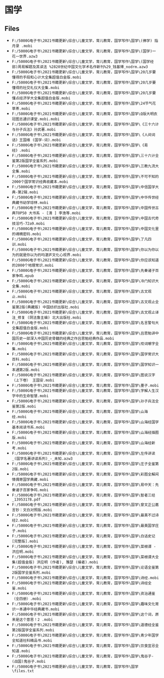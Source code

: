# 国学

## Files

- `F:/5000G电子书\2021书籍更新\综合\儿童文学，育儿教育，国学写作\国学\(佛学) 指月录 .mobi`
- `F:/5000G电子书\2021书籍更新\综合\儿童文学，育儿教育，国学写作\国学\(国学)一花一世界.azw3`
- `F:/5000G电子书\2021书籍更新\综合\儿童文学，育儿教育，国学写作\国学\(国学经部)周易解题及其读法 %2820世纪中国文化学术名作新刊%29_钱基博_nodrm.azw3`
- `F:/5000G电子书\2021书籍更新\综合\儿童文学，育儿教育，国学写作\国学\20几岁要懂得的手段和心计大全集超值白金版.mobi`
- `F:/5000G电子书\2021书籍更新\综合\儿童文学，育儿教育，国学写作\国学\20几岁要懂得的社交礼仪大全集.mobi`
- `F:/5000G电子书\2021书籍更新\综合\儿童文学，育儿教育，国学写作\国学\20几岁要懂点经济学大全集超值白金版.mobi`
- `F:/5000G电子书\2021书籍更新\综合\儿童文学，育儿教育，国学写作\国学\24节气花草茶.mobi`
- `F:/5000G电子书\2021书籍更新\综合\儿童文学，育儿教育，国学写作\国学\Q版大明衣冠图志通识课堂.mobi.mobi`
- `F:/5000G电子书\2021书籍更新\综合\儿童文学，育儿教育，国学写作\国学\《三十六计与孙子兵法》孙武著.mobi`
- `F:/5000G电子书\2021书籍更新\综合\儿童文学，育儿教育，国学写作\国学\《人间词话》王国维 (国学-词).mobi`
- `F:/5000G电子书\2021书籍更新\综合\儿童文学，育儿教育，国学写作\国学\《易经》.mobi`
- `F:/5000G电子书\2021书籍更新\综合\儿童文学，育儿教育，国学写作\国学\三十六计全鉴第2版国学全鉴系列.mobi`
- `F:/5000G电子书\2021书籍更新\综合\儿童文学，育儿教育，国学写作\国学\三教九流大全集.mobi`
- `F:/5000G电子书\2021书籍更新\综合\儿童文学，育儿教育，国学写作\国学\不可不知的2000个国学常识经典收藏本.mobi`
- `F:/5000G电子书\2021书籍更新\综合\儿童文学，育儿教育，国学写作\国学\中信国学大典-第2辑.mobi`
- `F:/5000G电子书\2021书籍更新\综合\儿童文学，育儿教育，国学写作\国学\中华传世经典藏书幼学琼林.mobi`
- `F:/5000G电子书\2021书籍更新\综合\儿童文学，育儿教育，国学写作\国学\中国传世古典TOP50 大书系 - [清 ] 李渔等.mobi`
- `F:/5000G电子书\2021书籍更新\综合\儿童文学，育儿教育，国学写作\国学\中国古代奇技淫巧-72a9.mobi`
- `F:/5000G电子书\2021书籍更新\综合\儿童文学，育儿教育，国学写作\国学\中国文化里的魂魄密码.mobi`
- `F:/5000G电子书\2021书籍更新\综合\儿童文学，育儿教育，国学写作\国学\了凡四训.mobi`
- `F:/5000G电子书\2021书籍更新\综合\儿童文学，育儿教育，国学写作\国学\你以为你以为的就是你以为的吗湛庐文化心视界.mobi`
- `F:/5000G电子书\2021书籍更新\综合\儿童文学，育儿教育，国学写作\国学\你应该知道的2000个地理常识.mobi`
- `F:/5000G电子书\2021书籍更新\综合\儿童文学，育儿教育，国学写作\国学\先秦诸子百家争鸣.epub`
- `F:/5000G电子书\2021书籍更新\综合\儿童文学，育儿教育，国学写作\国学\冷门知识大全集.mobi`
- `F:/5000G电子书\2021书籍更新\综合\儿童文学，育儿教育，国学写作\国学\古文观止.mobi`
- `F:/5000G电子书\2021书籍更新\综合\儿童文学，育儿教育，国学写作\国学\古文观止全鉴第2版(典藏版) 中国纺织出版社.mobi`
- `F:/5000G电子书\2021书籍更新\综合\儿童文学，育儿教育，国学写作\国学\古文观止译注_修复 (阴法鲁主编) 北大出版社.mobi`
- `F:/5000G电子书\2021书籍更新\综合\儿童文学，育儿教育，国学写作\国学\名言警句大全集超值白金版.mobi`
- `F:/5000G电子书\2021书籍更新\综合\儿童文学，育儿教育，国学写作\国学\吕思勉讲中国历史一部深入中国历史骨髓的经典之作吕思勉经典作品.mobi`
- `F:/5000G电子书\2021书籍更新\综合\儿童文学，育儿教育，国学写作\国学\咬词嚼字全集.mobi`
- `F:/5000G电子书\2021书籍更新\综合\儿童文学，育儿教育，国学写作\国学\国学常识大百科.mobi`
- `F:/5000G电子书\2021书籍更新\综合\儿童文学，育儿教育，国学写作\国学\国学知识一本通第2版.mobi`
- `F:/5000G电子书\2021书籍更新\综合\儿童文学，育儿教育，国学写作\国学\图说汉字（上下卷） 王国安.mobi`
- `F:/5000G电子书\2021书籍更新\综合\儿童文学，育儿教育，国学写作\国学\墨子.mobi`
- `F:/5000G电子书\2021书籍更新\综合\儿童文学，育儿教育，国学写作\国学\字解人生汉字中的生命智慧.mobi`
- `F:/5000G电子书\2021书籍更新\综合\儿童文学，育儿教育，国学写作\国学\孙子兵法全鉴第2版.mobi`
- `F:/5000G电子书\2021书籍更新\综合\儿童文学，育儿教育，国学写作\国学\山海经.mobi`
- `F:/5000G电子书\2021书籍更新\综合\儿童文学，育儿教育，国学写作\国学\山海经国学基本阅读书系.mobi`
- `F:/5000G电子书\2021书籍更新\综合\儿童文学，育儿教育，国学写作\国学\山海经插图版.mobi`
- `F:/5000G电子书\2021书籍更新\综合\儿童文学，育儿教育，国学写作\国学\山海经新考.mobi`
- `F:/5000G电子书\2021书籍更新\综合\儿童文学，育儿教育，国学写作\国学\左传讲读_(国学名著讲读系列)_-_未知.azw3`
- `F:/5000G电子书\2021书籍更新\综合\儿童文学，育儿教育，国学写作\国学\庄子全鉴第2版.mobi`
- `F:/5000G电子书\2021书籍更新\综合\儿童文学，育儿教育，国学写作\国学\彩图全解闲情偶寄国学典藏.mobi`
- `F:/5000G电子书\2021书籍更新\综合\儿童文学，育儿教育，国学写作\国学\易中天：先秦诸子百家争鸣.mobi`
- `F:/5000G电子书\2021书籍更新\综合\儿童文学，育儿教育，国学写作\国学\智者三经_13953178.pdf`
- `F:/5000G电子书\2021书籍更新\综合\儿童文学，育儿教育，国学写作\国学\曾文正公嘉言钞：文白对照版.mobi`
- `F:/5000G电子书\2021书籍更新\综合\儿童文学，育儿教育，国学写作\国学\最美不过诗经2.mobi`
- `F:/5000G电子书\2021书籍更新\综合\儿童文学，育儿教育，国学写作\国学\最美国学庄子.mobi`
- `F:/5000G电子书\2021书籍更新\综合\儿童文学，育儿教育，国学写作\国学\白话史记[完整版].mobi`
- `F:/5000G电子书\2021书籍更新\综合\儿童文学，育儿教育，国学写作\国学\菜根谭 - 洪应明.mobi`
- `F:/5000G电子书\2021书籍更新\综合\儿童文学，育儿教育，国学写作\国学\菜根谭大全集(超值金版) 洪应明 (作者), 雅瑟 (编者).mobi`
- `F:/5000G电子书\2021书籍更新\综合\儿童文学，育儿教育，国学写作\国学\论语全鉴第2版国学全鉴系列.mobi`
- `F:/5000G电子书\2021书籍更新\综合\儿童文学，育儿教育，国学写作\国学\诗经.mobi`
- `F:/5000G电子书\2021书籍更新\综合\儿童文学，育儿教育，国学写作\国学\诗经全鉴.mobi`
- `F:/5000G电子书\2021书籍更新\综合\儿童文学，育儿教育，国学写作\国学\资治通鉴（全四册）.mobi`
- `F:/5000G电子书\2021书籍更新\综合\儿童文学，育儿教育，国学写作\国学\趣味文化常识一本通中华经典藏书.mobi`
- `F:/5000G电子书\2021书籍更新\综合\儿童文学，育儿教育，国学写作\国学\这个词，原来是这个意思！2 .mobi`
- `F:/5000G电子书\2021书籍更新\综合\儿童文学，育儿教育，国学写作\国学\道德经全鉴第2版国学全鉴系列.mobi`
- `F:/5000G电子书\2021书籍更新\综合\儿童文学，育儿教育，国学写作\国学\青少年国学全知道社科精品书.mobi`
- `F:/5000G电子书\2021书籍更新\综合\儿童文学，育儿教育，国学写作\国学\饮食宜忌全知道.mobi`
- `F:/5000G电子书\2021书籍更新\综合\儿童文学，育儿教育，国学写作\国学\鬼谷子-(战国)鬼谷子.mobi`
- `F:/5000G电子书\2021书籍更新\综合\儿童文学，育儿教育，国学写作\国学\files.txt`
